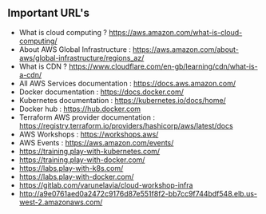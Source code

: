 ## Important URL's


* What is cloud computing ? https://aws.amazon.com/what-is-cloud-computing/
* About AWS Global Infrastructure : https://aws.amazon.com/about-aws/global-infrastructure/regions_az/
* What is CDN ? https://www.cloudflare.com/en-gb/learning/cdn/what-is-a-cdn/
* All AWS Services documentation : https://docs.aws.amazon.com/
* Docker documentation : https://docs.docker.com/
* Kubernetes documentation : https://kubernetes.io/docs/home/
* Docker hub : https://hub.docker.com
* Terraform AWS provider documentation : https://registry.terraform.io/providers/hashicorp/aws/latest/docs
* AWS Workshops : https://workshops.aws/
* AWS Events : https://aws.amazon.com/events/
* https://training.play-with-kubernetes.com/
* https://training.play-with-docker.com/
* https://labs.play-with-k8s.com/
* https://labs.play-with-docker.com/
* https://gitlab.com/varunelavia/cloud-workshop-infra
* http://a9e0761aed0a2472c9176d87e551f8f2-bb7cc9f744bdf548.elb.us-west-2.amazonaws.com/


